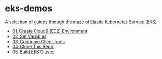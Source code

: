 # eks-demos
A selection of guides through the maze of [Elastic Kubernetes Service (EKS)](https://aws.amazon.com/eks)

* [01. Create Cloud9 (EC2) Environment](01-cloud9/README.md)
* [02. Set Variables](02-set-variables/README.md)
* [03. Configure Client Tools](03-client-tools/README.md)
* [04. Clone This Repo](04-clone-repo/README.md))
* [05. Build EKS Cluster](05-build-cluster/README.md)
